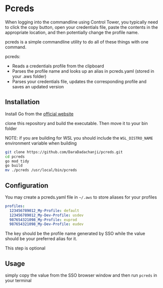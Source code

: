 # Pcreds

When logging into the commandline using Control Tower, you typically need to
click the copy button, open your credentials file, paste the contents
in the appropriate location, and then potentially change the profile name.

pcreds is a simple commandline utility
to do all of these things with one command.

pcreds:

* Reads a credentials profile from the clipboard
* Parses the profile name and looks up an alias in pcreds.yaml (stored in your .aws folder)
* Parses your credentials file, updates the corresponding profile and saves an updated version

## Installation

Install Go from the [official website](https://go.dev/)

clone this repository and build the executable. Then move it to your bin folder

NOTE: if you are building for WSL you should include the `WSL_DISTRO_NAME` environment variable when building 

```bash
git clone https://github.com/DaraDadachanji/pcreds.git
cd pcreds
go mod tidy
go build
mv ./pcreds /usr/local/bin/pcreds
```

## Configuration

You may create a pcreds.yaml file in `~/.aws` to store aliases for your profiles

```yaml
profiles:
  123456789012_My-Profile: default
  123456789012_My-Dev-Profile: usdev
  987654321098_My-Profile: euprod
  987654321098_My-Dev-Profile: eudev
```

The key should be the profile name generated by SSO while the value should be
your preferred alias for it.

This step is optional

## Usage

simply copy the value from the SSO browser window
and then run `pcreds` in your terminal
